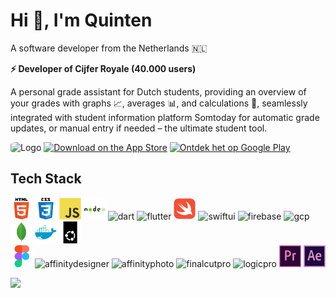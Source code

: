 # Hi 👋, I'm Quinten
A software developer from the Netherlands 🇳🇱

**⚡️ Developer of Cijfer Royale (40.000 users)**

A personal grade assistant for Dutch students, providing an overview of your grades with graphs 📈, averages 📊, and calculations 🧮, seamlessly integrated with student information platform Somtoday for automatic grade updates, or manual entry if needed – the ultimate student tool.

<div><img width="50px" height="50px" src="https://cijferroyale.nl/images/logo.png" alt="Logo" style="
border-radius:20%;">
            <a href="https://apps.apple.com/nl/app/cijfer-royale/id1671531644?itsct=apps_box_badge&amp;itscg=30200" style="height: 50px;"><img src="https://tools.applemediaservices.com/api/badges/download-on-the-app-store/black/en-en?size=250x83&amp;releaseDate=1549929600" alt="Download on the App Store" style=" height: 50px;"></a>
            <a href="https://play.google.com/store/apps/details?id=com.cijferroyale.CijferRoyale&amp;pcampaignid=pcampaignidMKT-Other-global-all-co-prtnr-py-PartBadge-Mar2515-1" style="height: 50px;"><img alt="Ontdek het op Google Play" src="https://cijferroyale.nl/images/nl_google_play_badge_web_generic.png" style=" height: 50px;"></a>
 </div>

## Tech Stack
<p align="left">
<img src="https://raw.githubusercontent.com/devicons/devicon/master/icons/html5/html5-original-wordmark.svg" alt="html5" width="35" height="35" />
<img src="https://raw.githubusercontent.com/devicons/devicon/master/icons/css3/css3-original-wordmark.svg" alt="css3" width="35" height="35" />
<img src="https://raw.githubusercontent.com/devicons/devicon/master/icons/javascript/javascript-original.svg" alt="javascript" width="35" height="35" />
<img src="https://raw.githubusercontent.com/devicons/devicon/master/icons/nodejs/nodejs-original-wordmark.svg" alt="nodejs" width="35" height="35" />
<img src="https://dart.dev/assets/shared/dart/icon/64.png" alt="dart" width="35" height="35" />
<img src="https://storage.googleapis.com/cms-storage-bucket/4fd0db61df0567c0f352.png" alt="flutter" width="35" height="35" />
<img src="https://raw.githubusercontent.com/devicons/devicon/master/icons/swift/swift-original.svg" alt="swift" width="35" height="35" />
<img src="https://camo.githubusercontent.com/471c6ba43f0f163be29c1b5ae7ba46b4849cc2f075bc0a73b901af14b4524624/68747470733a2f2f646576656c6f7065722e6170706c652e636f6d2f6173736574732f656c656d656e74732f69636f6e732f737769667475692f737769667475692d39367839365f32782e706e67" alt="swiftui" width="35" height="35" />
<img src="https://firebase.google.com/favicon.ico" alt="firebase" width="35" height="35" />
<img src="https://www.vectorlogo.zone/logos/google_cloud/google_cloud-icon.svg" alt="gcp" width="35" height="35" />
<img src="https://raw.githubusercontent.com/devicons/devicon/master/icons/mongodb/mongodb-original.svg" alt="mongodb" width="35" height="35" />
<img src="https://github.com/devicons/devicon/raw/master/icons/docker/docker-plain.svg" alt="docker" width="35" height="35" />
<img src="https://github.com/devicons/devicon/raw/master/icons/ubuntu/ubuntu-plain.svg" alt="docker" width="35" height="35" />
<br>
<img src="https://raw.githubusercontent.com/devicons/devicon/master/icons/figma/figma-original.svg" alt="figma" width="35" height="35" />
<img src="https://cdn.serif.com/affinity/img/global/logos/affinity-designer-2-020520191502.svg" alt="affinitydesigner" width="35" height="35" />
<img src="https://cdn.serif.com/affinity/img/global/logos/affinity-photo-2-020520191502.svg" alt="affinityphoto" width="35" height="35" />
<img src="https://upload.wikimedia.org/wikipedia/en/thumb/9/9f/2015_Final_Cut_Pro_Logo.png/240px-2015_Final_Cut_Pro_Logo.png" alt="finalcutpro" width="35" height="35" />
<img src="https://upload.wikimedia.org/wikipedia/en/thumb/c/c7/Logic_Pro_icon.png/240px-Logic_Pro_icon.png" alt="logicpro" width="35" height="35" />
<img src="https://raw.githubusercontent.com/devicons/devicon/master/icons/premierepro/premierepro-original.svg" alt="premierepro" width="35" height="35" />
<img src="https://github.com/devicons/devicon/raw/master/icons/aftereffects/aftereffects-original.svg" alt="aftereffects" width="35" height="35" />
</p>

<!-- <img src="https://github-readme-stats.vercel.app/api?username=qujeee&show_icons=true&count_private=true" alt="qujeee-stats" /> -->
![](https://komarev.com/ghpvc/?username=qujeee&color=orange)
